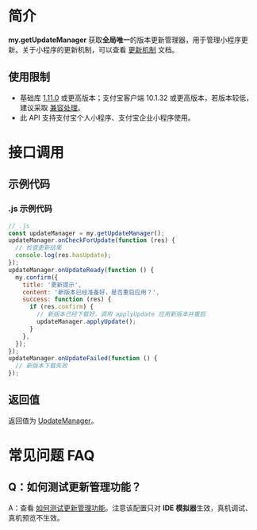 # 简介

**my.getUpdateManager** 获取**全局唯一**的版本更新管理器，用于管理小程序更新。关于小程序的更新机制，可以查看 [更新机制](https://opendocs.alipay.com/support/01rb0k) 文档。

## 使用限制

- 基础库 [1.11.0](https://opendocs.alipay.com/mini/framework/lib) 或更高版本；支付宝客户端 10.1.32 或更高版本，若版本较低，建议采取 [兼容处理](https://opendocs.alipay.com/mini/framework/compatibility)。
- 此 API 支持支付宝个人小程序、支付宝企业小程序使用。

# 接口调用

## 示例代码

### .js 示例代码

```javascript
// .js
const updateManager = my.getUpdateManager();
updateManager.onCheckForUpdate(function (res) {
  // 检查更新结果
  console.log(res.hasUpdate);
});
updateManager.onUpdateReady(function () {
  my.confirm({
    title: '更新提示',
    content: '新版本已经准备好，是否重启应用？',
    success: function (res) {
      if (res.confirm) {
        // 新版本已经下载好，调用 applyUpdate 应用新版本并重启
        updateManager.applyUpdate();
      }
    },
  });
});
updateManager.onUpdateFailed(function () {
  // 新版本下载失败
});
```

## 返回值

返回值为 [UpdateManager](https://opendocs.alipay.com/mini/api/ngwgfi)。

# 常见问题 FAQ

## Q：如何测试更新管理功能？

A：查看 [如何测试更新管理功能](https://opendocs.alipay.com/support/01rb3e)。注意该配置只对 **IDE 模拟器**生效，真机调试、真机预览不生效。
